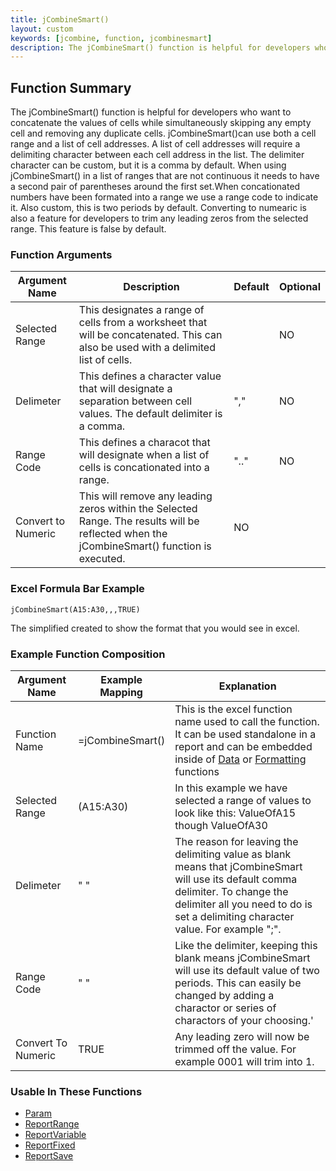 ```yaml
---
title: jCombineSmart()
layout: custom
keywords: [jcombine, function, jcombinesmart]
description: The jCombineSmart() function is helpful for developers who want to concatenate the values of cells while simultaneously removing duplicates and skipping any empty cells. 
---
```

## Function Summary

The jCombineSmart() function is helpful for developers who want to concatenate the values of cells while simultaneously skipping any empty cell and removing any duplicate cells. jCombineSmart()can use both a cell range and a list of cell addresses. A list of cell addresses will require a delimiting character between each cell address in the list. The delimiter character can be custom, but it is a comma by default. When using jCombineSmart() in a list of ranges that are not continuous it needs to have a second pair of parentheses around the first set.When concationated numbers have been formated into a range we use a range code to indicate it. Also custom, this is two periods by default. Converting to numearic is also a feature for developers to trim any leading zeros from the selected range. This feature is false by default. 

### Function Arguments

| Argument Name | Description | Default | Optional |
|----------------|-------------|---------|----------|
|Selected Range |This designates a range of cells from a worksheet that will be concatenated. This can also be used with a delimited list of cells.||NO|
|Delimeter|This defines a character value that will designate a separation between cell values. The default delimiter is a comma.|","|NO|
|Range Code |This defines a characot that will designate when a list of cells is concationated into a range.| ".." | NO|
|Convert to Numeric |This will remove any leading zeros within the Selected Range. The results will be reflected when the jCombineSmart() function is executed.|NO|

### Excel Formula Bar Example

```Excel
jCombineSmart(A15:A30,,,TRUE)
```
The simplified created to show the format that you would see in excel. 
### Example Function Composition

| Argument Name | Example Mapping | Explanation |
|---------------|-----------------|-------------|
|Function Name  |=jCombineSmart()    |This is the excel function name used to call the function. It can be used standalone in a report and can be embedded inside of [Data](Data-Functions-Landing.html) or [Formatting](Formatting-Function-Landing.html) functions  |
|Selected Range |(A15:A30)    |In this example we have selected a range of values to look like this: ValueOfA15 though ValueOfA30|
|Delimeter      |" "              |The reason for leaving the delimiting value as blank means that jCombineSmart will use its default comma delimiter. To change the delimiter all you need to do is set a delimiting character value. For example ";".|
|Range Code     |" "          | Like the delimiter, keeping this blank means jCombineSmart will use its default value of two periods. This can easily be changed by adding a charactor or series of charactors of your choosing.'|
|Convert To Numeric |TRUE |Any leading zero will now be trimmed off the value. For example 0001 will trim into 1.|

### Usable In These Functions

* [Param](Param.html)
* [ReportRange](ReportRange.html) 
* [ReportVariable](ReportVariable.html)
* [ReportFixed](ReportFixed.html)
* [ReportSave](ReportSave.html)
